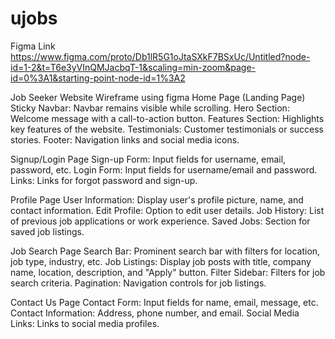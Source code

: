 # ujobs 

Figma Link  https://www.figma.com/proto/Db1lR5G1oJtaSXkF7BSxUc/Untitled?node-id=1-2&t=T6e3yVInQMJacbqT-1&scaling=min-zoom&page-id=0%3A1&starting-point-node-id=1%3A2

Job Seeker Website Wireframe using figma
Home Page (Landing Page)
Sticky Navbar: Navbar remains visible while scrolling.
Hero Section: Welcome message with a call-to-action button.
Features Section: Highlights key features of the website.
Testimonials: Customer testimonials or success stories.
Footer: Navigation links and social media icons.

Signup/Login Page
Sign-up Form: Input fields for username, email, password, etc.
Login Form: Input fields for username/email and password.
Links: Links for forgot password and sign-up.

Profile Page
User Information: Display user's profile picture, name, and contact information.
Edit Profile: Option to edit user details.
Job History: List of previous job applications or work experience.
Saved Jobs: Section for saved job listings.

Job Search Page
Search Bar: Prominent search bar with filters for location, job type, industry, etc.
Job Listings: Display job posts with title, company name, location, description, and "Apply" button.
Filter Sidebar: Filters for job search criteria.
Pagination: Navigation controls for job listings.

Contact Us Page
Contact Form: Input fields for name, email, message, etc.
Contact Information: Address, phone number, and email.
Social Media Links: Links to social media profiles.


